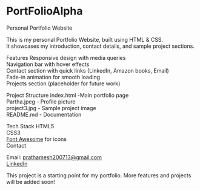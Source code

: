 # PortFolioAlpha
 Personal Portfolio Website

This is my personal Portfolio Website, built using HTML & CSS.  
It showcases my introduction, contact details, and sample project sections.  

Features
 Responsive design with media queries  
 Navigation bar with hover effects  
 Contact section with quick links (LinkedIn, Amazon books, Email)  
 Fade-in animation for smooth loading  
 Projects section (placeholder for future work)  

Project Structure
index.html -Main portfolio page  
Partha.jpeg - Profile picture  
project3.jpg - Sample project image  
README.md - Documentation  

Tech Stack
HTML5  
CSS3  
[Font Awesome](https://fontawesome.com/) for icons  
Contact

Email: [prathamesh200713@gmail.com](mailto:prathamesh200713@gmail.com)  
 [LinkedIn](https://www.linkedin.com/in/prathamesh-sivasankar-2a84222a3/)  

 This project is a starting point for my portfolio. More features and projects will be added soon!

